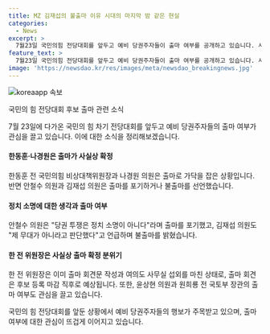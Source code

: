 ```yaml
---
title: MZ 김재섭의 불출마 이유 시대의 마지막 밤 같은 현실
categories:
  - News
excerpt: >
  7월23일 국민의힘 전당대회를 앞두고 예비 당권주자들이 출마 여부를 공개하고 있습니다. 사실상 한동훈과 나경원은 출마 의향을 밝히고, 안철수와 김재섭은 불출마를 선언했습니다. 안철수는 당권 투쟁이 정치 소명이 아니라며 출마를 거부하고, 김재섭은 이번 전당대회에 출마하지 않겠다고 밝혔습니다. 한전 위원장은 사실상 출마를 확정시키고, 나경원의 출마 여부도 예상되고 있습니다. 또한 유승민과 윤상현의 출마 여부도 관심을 모으고 있습니다.
feature_text: >
  7월23일 국민의힘 전당대회를 앞두고 예비 당권주자들이 출마 여부를 공개하고 있습니다. 사실상 한동훈과 나경원은 출마 의향을 밝히고, 안철수와 김재섭은 불출마를 선언했습니다. 안철수는 당권 투쟁이 정치 소명이 아니라며 출마를 거부하고, 김재섭은 이번 전당대회에 출마하지 않겠다고 밝혔습니다. 한전 위원장은 사실상 출마를 확정시키고, 나경원의 출마 여부도 예상되고 있습니다. 또한 유승민과 윤상현의 출마 여부도 관심을 모으고 있습니다.
image: 'https://newsdao.kr/res/images/meta/newsdao_breakingnews.jpg'
---
```


<p><img src="https://newsdao.kr/res/images/meta/newsdao_breakingnews.jpg" alt="koreaapp 속보" /></p>

<p>국민의 힘 전당대회 후보 출마 관련 소식</p>

<p>7월 23일에 다가온 국민의 힘 차기 전당대회를 앞두고 예비 당권주자들의 출마 여부가 관심을 끌고 있습니다. 이에 대한 소식을 정리해보겠습니다.</p>

<h4>한동훈·나경원은 출마가 사실상 확정</h4>

<p>한동훈 전 국민의힘 비상대책위원장과 나경원 의원은 출마로 가닥을 잡은 상황입니다. 반면 안철수 의원과 김재섭 의원은 출마를 포기하거나 불출마를 선언했습니다.</p>

<h4>정치 소명에 대한 생각과 출마 여부</h4>

<p>안철수 의원은 "당권 투쟁은 정치 소명이 아니다"라며 출마를 포기했고, 김재섭 의원도 "제 무대가 아니라고 판단했다"고 언급하며 불출마를 밝혔습니다.</p>

<h4>한 전 위원장은 사실상 출마 확정 분위기</h4>

<p>한 전 위원장은 이미 출마 회견문 작성과 여의도 사무실 섭외를 마친 상태로, 출마 회견은 후보 등록 마감 직후로 예상됩니다. 또한, 윤상현 의원과 원희룡 전 국토부 장관의 출마 여부도 관심을 끌고 있습니다.</p>

<p>국민의 힘 전당대회를 앞둔 상황에서 예비 당권주자들의 행보가 주목받고 있으며, 출마 여부에 대한 관심이 뜨겁게 이어지고 있습니다.</p>

